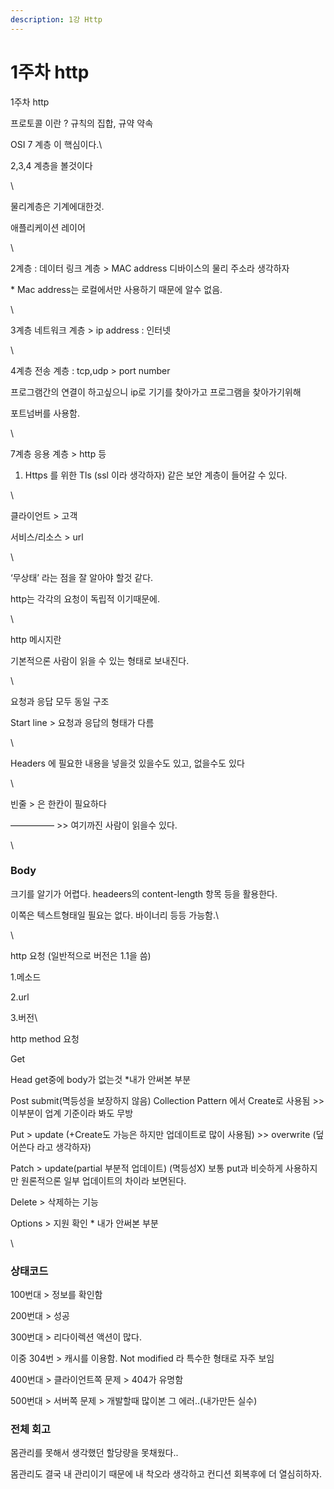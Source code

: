 ```yaml
---
description: 1강 Http
---
```


# 1주차 http

1주차 http



프로토콜 이란 ? 규칙의 집합, 규약 약속



OSI 7 계층 이 핵심이다.\


2,3,4 계층을 볼것이다

\


물리계층은 기계에대한것.

애플리케이션 레이어

\


2계층 : 데이터 링크 계층 > MAC address 디바이스의 물리 주소라 생각하자

&#x20;\* Mac address는 로컬에서만 사용하기 때문에 알수 없음.

\


3계층 네트워크 계층 > ip address : 인터넷

\


4계층 전송 계층 : tcp,udp > port number

프로그램간의 연결이 하고싶으니 ip로 기기를 찾아가고 프로그램을 찾아가기위해

포트넘버를 사용함.

\


7계층 응용 계층 > http 등

1. Https 를 위한 Tls (ssl 이라 생각하자)  같은 보안 계층이 들어갈 수 있다.

\


클라이언트 > 고객

서비스/리소스 > url

\


‘무상태’ 라는 점을 잘 알아야 할것 같다.

http는 각각의 요청이 독립적 이기때문에.

\


http 메시지란

기본적으론 사람이 읽을 수 있는 형태로 보내진다.

\


요청과 응답 모두 동일 구조

Start line > 요청과 응답의 형태가 다름

\


Headers 에 필요한 내용을 넣을것 있을수도 있고, 없을수도 있다

\


빈줄 > 은 한칸이 필요하다

————— >> 여기까진 사람이 읽을수 있다.

\


### Body

크기를 알기가 어렵다. headeers의  content-length 항목 등을 활용한다.

이쪽은 텍스트형태일 필요는 없다. 바이너리 등등 가능함.\


\


http 요청 (일반적으로 버전은  1.1을 씀)

1.메소드

2.url

3.버전\


http method 요청



Get

Head get중에 body가 없는것 \*내가 안써본 부분

Post submit(멱등성을 보장하지 않음) Collection Pattern 에서 Create로 사용됨 >>이부분이 업계 기준이라 봐도 무방

Put > update (+Create도 가능은 하지만 업데이트로 많이 사용됨) >> overwrite (덮어쓴다 라고 생각하자)

Patch  > update(partial 부분적 업데이트) (멱등성X) 보통 put과 비슷하게 사용하지만 원론적으론 일부 업데이트의 차이라 보면된다.

Delete > 삭제하는 기능

Options > 지원 확인 \* 내가 안써본 부분

\


### 상태코드 

100번대 > 정보를 확인함

200번대 > 성공

300번대 > 리다이렉션 액션이 많다.

이중 304번 > 캐시를 이용함. Not modified 라 특수한 형태로 자주 보임

400번대 > 클라이언트쪽 문제 > 404가 유명함

500번대 > 서버쪽 문제 > 개발할때 많이본 그 에러..(내가만든 실수)



### 전체 회고

몸관리를 못해서 생각했던 할당량을 못채웠다..

몸관리도 결국 내 관리이기 때문에 내 착오라 생각하고 컨디션 회복후에 더 열심히하자.
